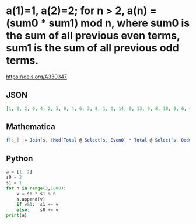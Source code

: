 # a\(1\)\=1, a\(2\)\=2; for n \> 2, a\(n\) \= \(sum0 \* sum1\) mod n, where sum0 is the sum of all previous even terms, sum1 is the sum of all previous odd terms\.
https://oeis.org/A330347
## JSON
```JSON
[1, 2, 2, 0, 4, 2, 3, 0, 4, 6, 3, 8, 1, 0, 14, 0, 13, 0, 8, 10, 0, 6, 6, 0, 12, 22, 12, 14, 17, 6, 5, 14, 2, 26, 5, 0, 19, 14, 11, 12, 37, 2, 12, 0, 10, 0, 36, 14, 7, 10, 37, 38, 0, 42, 35, 44, 3, 10, 43, 0, 12, 46, 12, 32, 10, 6, 33, 66, 39, 66, 57, 18, 67, 14, 16, 0]
```
## Mathematica
```Mathematica
f[s_] := Join[s, {Mod[Total @ Select[s, EvenQ] * Total @ Select[s, OddQ], Length[s] + 1]}]; Nest[f, {1, 2}, 100] (* _Amiram Eldar_, Mar 01 2020 *)
```
## Python
```Python
a = [1, 2]
s0 = 2
s1 = 1
for n in range(3,1000):
    v = s0 * s1 % n
    a.append(v)
    if v&1:  s1 += v
    else:    s0 += v
print(a)
```
